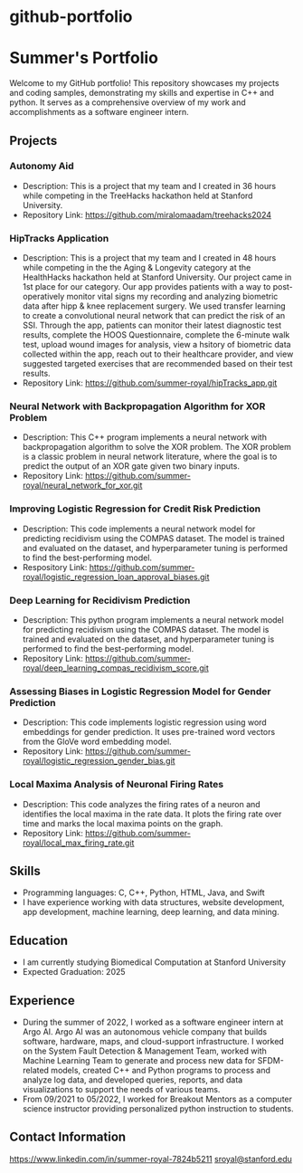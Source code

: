 # github-portfolio

# Summer's Portfolio

Welcome to my GitHub portfolio! This repository showcases my projects and coding samples, demonstrating my skills and expertise in C++ and python. It serves as a comprehensive overview of my work and accomplishments as a software engineer intern.

## Projects

### Autonomy Aid
- Description: This is a project that my team and I created in 36 hours while competing in the TreeHacks hackathon held at Stanford University.
- Repository Link: https://github.com/miralomaadam/treehacks2024
  
### HipTracks Application
- Description: This is a project that my team and I created in 48 hours while competing in the the Aging & Longevity category at the HealthHacks hackathon held at Stanford University. Our project came in 1st place for our category. Our app provides patients with a way to post-operatively monitor vital signs my recording and analyzing biometric data after hipp & knee replacement surgery. We used transfer learning to create a convolutional neural network that can predict the risk of an SSI. Through the app, patients can monitor their latest diagnostic test results, complete the HOOS Questionnaire, complete the 6-minute walk test, upload wound images for analysis, view a hsitory of biometric data collected within the app, reach out to their healthcare provider, and view suggested targeted exercises that are recommended based on their test results. 
- Repository Link: https://github.com/summer-royal/hipTracks_app.git
    
### Neural Network with Backpropagation Algorithm for XOR Problem

- Description: This C++ program implements a neural network with backpropagation algorithm to solve the XOR problem. The XOR problem is a classic problem in neural network literature, where the goal is to predict the output of an XOR gate given two binary inputs.
- Repository Link: https://github.com/summer-royal/neural_network_for_xor.git

### Improving Logistic Regression for Credit Risk Prediction
- Description: This code implements a neural network model for predicting recidivism using the COMPAS dataset. The model is trained and evaluated on the dataset, and hyperparameter tuning is performed to find the best-performing model.
- Respository Link: https://github.com/summer-royal/logistic_regression_loan_approval_biases.git

### Deep Learning for Recidivism Prediction
- Description: This python program implements a neural network model for predicting recidivism using the COMPAS dataset. The model is trained and evaluated on the dataset, and hyperparameter tuning is performed to find the best-performing model.
- Repository Link: https://github.com/summer-royal/deep_learning_compas_recidivism_score.git

### Assessing Biases in Logistic Regression Model for Gender Prediction

- Description: This code implements logistic regression using word embeddings for gender prediction. It uses pre-trained word vectors from the GloVe word embedding model.
- Repository Link: https://github.com/summer-royal/logistic_regression_gender_bias.git

### Local Maxima Analysis of Neuronal Firing Rates
- Description: This code analyzes the firing rates of a neuron and identifies the local maxima in the rate data. It plots the firing rate over time and marks the local maxima points on the graph.
- Repository Link: https://github.com/summer-royal/local_max_firing_rate.git

## Skills

- Programming languages: C, C++, Python, HTML, Java, and Swift
- I have experience working with data structures, website development, app development, machine learning, deep learning, and data mining.

## Education

- I am currently studying Biomedical Computation at Stanford University
- Expected Graduation: 2025

## Experience

- During the summer of 2022, I worked as a software engineer intern at Argo AI. Argo AI was an autonomous vehicle company that builds software, hardware, maps, and cloud-support infrastructure. I worked on the System Fault Detection & Management Team, worked with Machine Learning Team to generate and process new data for SFDM-related models, created C++ and Python programs to process and analyze log data, and developed queries, reports, and data visualizations to support the needs of various teams.
- From 09/2021 to 05/2022, I worked for Breakout Mentors as a computer science instructor providing personalized python instruction to students.

## Contact Information
https://www.linkedin.com/in/summer-royal-7824b5211
sroyal@stanford.edu
